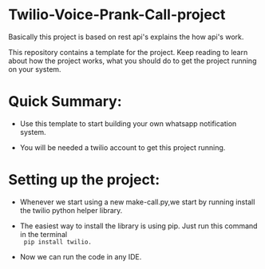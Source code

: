 # Twilio-Voice-Prank-Call-project
Basically this project is based on rest api's explains the how api's work.

This repository contains a template for the project. Keep reading to learn about how the project works, what you should do to get the project running on your system.

# Quick Summary:

- Use this template to start building your own whatsapp notification system.

- You will be needed a twilio account to get this project running.

# Setting up the project:
- Whenever we start using a new make-call.py,we start by running install the twilio python helper library.

- The easiest way to install the library is using pip. Just run this command in the terminal <br>
 ` pip install twilio.`

- Now we can run the code in any IDE.
